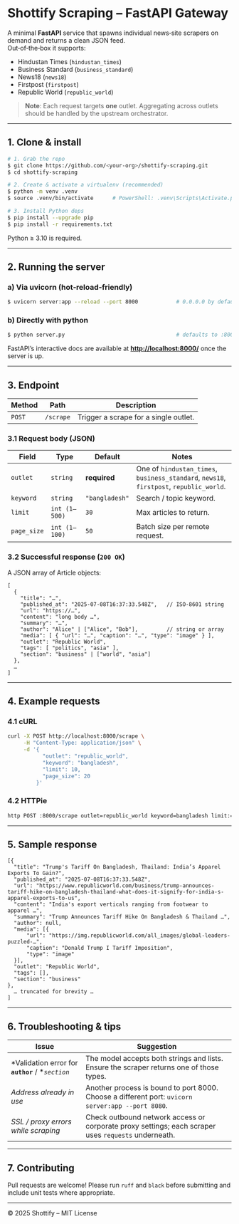 # Shottify Scraping – FastAPI Gateway

A minimal **FastAPI** service that spawns individual news‑site scrapers on demand and returns a clean JSON feed.\
Out‑of‑the‑box it supports:

- Hindustan Times (`hindustan_times`)
- Business Standard (`business_standard`)
- News18 (`news18`)
- Firstpost (`firstpost`)
- Republic World (`republic_world`)

> **Note**: Each request targets **one** outlet.  Aggregating across outlets should be handled by the upstream orchestrator.

---

## 1. Clone & install

```bash
# 1. Grab the repo
$ git clone https://github.com/<your-org>/shottify-scraping.git
$ cd shottify-scraping

# 2. Create & activate a virtualenv (recommended)
$ python -m venv .venv
$ source .venv/bin/activate      # PowerShell: .venv\Scripts\Activate.ps1

# 3. Install Python deps
$ pip install --upgrade pip
$ pip install -r requirements.txt
```

Python ≥ 3.10 is required.

---

## 2. Running the server

### a) Via **uvicorn** (hot‑reload‑friendly)

```bash
$ uvicorn server:app --reload --port 8000            # 0.0.0.0 by default
```

### b) Directly with **python**

```bash
$ python server.py                                   # defaults to :8000
```

FastAPI’s interactive docs are available at [**http://localhost:8000/**](http://localhost:8000/) once the server is up.

---

## 3. Endpoint

| Method | Path      | Description                           |
| ------ | --------- | ------------------------------------- |
| `POST` | `/scrape` | Trigger a scrape for a single outlet. |

### 3.1 Request body (JSON)

| Field       | Type          | Default        | Notes                                                                                   |
| ----------- | ------------- | -------------- | --------------------------------------------------------------------------------------- |
| `outlet`    | `string`      | **required**   | One of `hindustan_times`, `business_standard`, `news18`, `firstpost`, `republic_world`. |
| `keyword`   | `string`      | `"bangladesh"` | Search / topic keyword.                                                                 |
| `limit`     | `int (1‒500)` | `30`           | Max articles to return.                                                                 |
| `page_size` | `int (1‒100)` | `50`           | Batch size per remote request.                                                          |

### 3.2 Successful response (`200 OK`)

A JSON array of Article objects:

```jsonc
[
  {
    "title": "…",
    "published_at": "2025-07-08T16:37:33.548Z",   // ISO‑8601 string
    "url": "https://…",
    "content": "long body …",
    "summary": "…",
    "author": "Alice" | ["Alice", "Bob"],         // string or array
    "media": [ { "url": "…", "caption": "…", "type": "image" } ],
    "outlet": "Republic World",
    "tags": [ "politics", "asia" ],
    "section": "business" | ["world", "asia"]
  },
  …
]
```

---

## 4. Example requests

### 4.1 cURL

```bash
curl -X POST http://localhost:8000/scrape \
     -H "Content-Type: application/json" \
     -d '{
           "outlet": "republic_world",
           "keyword": "bangladesh",
           "limit": 10,
           "page_size": 20
         }'
```

### 4.2 HTTPie

```bash
http POST :8000/scrape outlet=republic_world keyword=bangladesh limit:=10 page_size:=20
```

---

## 5. Sample response

```jsonc
[{
  "title": "Trump's Tariff On Bangladesh, Thailand: India’s Apparel Exports To Gain?",
  "published_at": "2025-07-08T16:37:33.548Z",
  "url": "https://www.republicworld.com/business/trump-announces-tariff-hike-on-bangladesh-thailand-what-does-it-signify-for-india-s-apparel-exports-to-us",
  "content": "India's export verticals ranging from footwear to apparel …",
  "summary": "Trump Announces Tariff Hike On Bangladesh & Thailand …",
  "author": null,
  "media": [{
      "url": "https://img.republicworld.com/all_images/global-leaders-puzzled-…",
      "caption": "Donald Trump I Tariff Imposition",
      "type": "image"
  }],
  "outlet": "Republic World",
  "tags": [],
  "section": "business"
},
  … truncated for brevity …
]
```

---

## 6. Troubleshooting & tips

| Issue                                             | Suggestion                                                                                          |
| ------------------------------------------------- | --------------------------------------------------------------------------------------------------- |
| *Validation error for **`author`** / **`section`* | The model accepts both strings and lists. Ensure the scraper returns one of those types.            |
| *Address already in use*                          | Another process is bound to port 8000. Choose a different port: `uvicorn server:app --port 8080`.   |
| *SSL / proxy errors while scraping*               | Check outbound network access or corporate proxy settings; each scraper uses `requests` underneath. |

---

## 7. Contributing

Pull requests are welcome!  Please run `ruff` and `black` before submitting and include unit tests where appropriate.

---

© 2025 Shottify – MIT License

